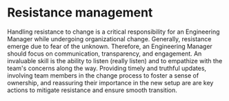 # Resistance management

Handling resistance to change is a critical responsibility for an Engineering Manager while undergoing organizational change. Generally, resistance emerge due to fear of the unknown. Therefore, an Engineering Manager should focus on communication, transparency, and engagement. An invaluable skill is the ability to listen (really listen) and to empathize with the team's concerns along the way. Providing timely and truthful updates, involving team members in the change process to foster a sense of ownership, and reassuring their importance in the new setup are are key actions to mitigate resistance and ensure smooth transition.